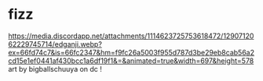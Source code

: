 # fizz
https://media.discordapp.net/attachments/1114623725753618472/1290712062229745714/edganji.webp?ex=66fd74c7&is=66fc2347&hm=f9fc26a5003f955d787d3be29eb8cab56a2cd15e1ef0441af430bcc1a6df19f1&=&animated=true&width=697&height=578
art by bigballschuuya on dc ! 
